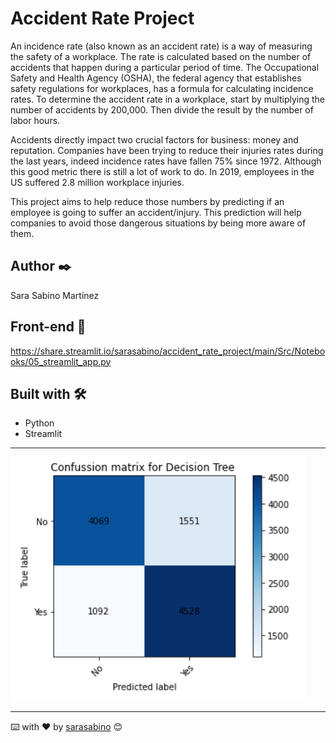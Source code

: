 # Accident Rate Project

An incidence rate (also known as an accident rate) is a way of measuring the safety of a workplace. The rate is calculated based on the number of accidents that happen during a particular period of time.
The Occupational Safety and Health Agency (OSHA), the federal agency that establishes safety regulations for workplaces, has a formula for calculating incidence rates. To determine the accident rate in a workplace, start by multiplying the number of accidents by 200,000. Then divide the result by the number of labor hours.

Accidents directly impact two crucial factors for business: money and reputation. Companies have been trying to reduce their injuries rates during the last years, indeed incidence rates have fallen 75% since 1972. Although this good metric there is still a lot of work to do. In 2019, employees in the US suffered 2.8 million workplace injuries. 

This project aims to help reduce those numbers by predicting if an employee is going to suffer an accident/injury. This prediction will help companies to avoid those dangerous situations by being more aware of them. 



## Author ✒️

Sara Sabino Martínez

## Front-end 🚀
https://share.streamlit.io/sarasabino/accident_rate_project/main/Src/Notebooks/05_streamlit_app.py

## Built with 🛠️

* Python
* Streamlit
---


![alt text](https://raw.githubusercontent.com/sarasabino/Accident_Rate_Project/master/Images/decision_tree_cm.PNG)

---
⌨️ with ❤️ by [sarasabino](https://github.com/sarasabino) 😊
